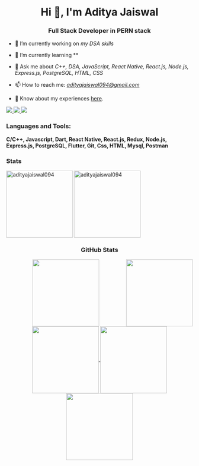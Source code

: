 <h1 align="center">Hi 👋, I'm Aditya Jaiswal</h1>
<h3 align="center">Full Stack Developer in PERN stack</h3>

- 🔭 I’m currently working on *my DSA skills*

- 🌱 I’m currently learning **

- 💬 Ask me about *C++, DSA, JavaScript, React Native, React.js, Node.js, Express.js, PostgreSQL, HTML, CSS*

- 📫 How to reach me: *adityajaiswal094@gmail.com*

- 📄 Know about my experiences [here](https://drive.google.com/file/d/1jmRiif9WLV5hnjsSXNcujXWWXI2Ab_4v/view?usp=share_link).

<div> 
  <a href="https://www.linkedin.com/in/adityajaiswal094/" target="_blank">
    <img src="https://img.shields.io/badge/LinkedIn-0077B5?style=for-the-badge&logo=linkedin&logoColor=white" target="_blank">
  </a>
  <a href="https://github.com/adityajaiswal094" target="_blank">
    <img src="https://img.shields.io/badge/GitHub-100000?style=for-the-badge&logo=github&logoColor=white" target="_blank">
  </a>
  <a href="mailto:adityajaiswal094@gmail.com">
    <img src="https://img.shields.io/badge/-Gmail-%23333?style=for-the-badge&logo=gmail&logoColor=white" target="_blank">
  </a>

<h3 align="left">Languages and Tools:</h3>
<p align="left">
 <b>C/C++, Javascript, Dart, React Native, React.js, Redux, Node.js, Express.js, PostgreSQL, Flutter, Git, Css, HTML, Mysql, Postman</b>
<!-- <img src="https://raw.githubusercontent.com/teamedwardforever/Readme-Generator/master/svg/Skills/Languages/javascript-original.svg" alt="Javascript" width="40" height="40"/>
  <img src="https://raw.githubusercontent.com/teamedwardforever/Readme-Generator/master/svg/Skills/Frontend/redux-original.svg" alt="Redux" width="40" height="40"/>
  <img src="https://raw.githubusercontent.com/teamedwardforever/Readme-Generator/master/svg/Skills/Frontend/css3-original-wordmark.svg" alt="Css" width="40" height="40"/>
  <img src="https://raw.githubusercontent.com/teamedwardforever/Readme-Generator/master/svg/Skills/Frontend/tailwindcss-icon.svg" alt="Tailwindcss" width="40" height="40"/>
  <img src="https://raw.githubusercontent.com/teamedwardforever/Readme-Generator/master/svg/Skills/Frontend/html5-original-wordmark.svg" alt="HTML" width="40" height="40"/>
  <img src="https://raw.githubusercontent.com/teamedwardforever/Readme-Generator/master/svg/Skills/Frontend/react-original-wordmark.svg" alt="React" width="40" height="40"/>
  <img src="https://raw.githubusercontent.com/teamedwardforever/Readme-Generator/master/svg/Skills/Frontend/bootstrap-plain-wordmark.svg" alt="Bootstrap" width="40" height="40"/>
  <img src="https://raw.githubusercontent.com/teamedwardforever/Readme-Generator/master/svg/Skills/Backend/nodejs-original-wordmark.svg" alt="NodeJs" width="40" height="40"/>
  <img src="https://raw.githubusercontent.com/teamedwardforever/Readme-Generator/master/svg/Skills/Backend/express-original-wordmark.svg" alt="Express" width="40" height="40"/>
  <img src="https://raw.githubusercontent.com/teamedwardforever/Readme-Generator/master/svg/Skills/Database/mysql-original-wordmark.svg" alt="Mysql" width="40" height="40"/>
  <img src="https://raw.githubusercontent.com/teamedwardforever/Readme-Generator/master/svg/Skills/Database/redis-original-wordmark.svg" alt="Redis" width="40" height="40"/>
  <img src="https://raw.githubusercontent.com/teamedwardforever/Readme-Generator/master/svg/Skills/Database/mongodb-original-wordmark.svg" alt="Mongodb" width="40" height="40"/>
  <img src="https://raw.githubusercontent.com/teamedwardforever/Readme-Generator/master/svg/Skills/Software/getpostman-icon.svg" alt="Postman" width="40" height="40"/>
  <img src="https://raw.githubusercontent.com/teamedwardforever/Readme-Generator/master/svg/Skills/Other/git-scm-icon.svg" alt="Git" width="40" height="40"/> -->
 
</p>

<h3 align="left">Stats</h3>
<img align="left" height="180em" src="https://github-readme-stats.vercel.app/api/top-langs/?username=adityajaiswal094&layout=compact&theme=dark" alt="adityajaiswal094" />

<img align="center" height="180em" src="https://github-readme-streak-stats.herokuapp.com/?user=adityajaiswal094&theme=dark" alt="adityajaiswal094" />

<h3 align="center">GitHub Stats</h3>
<div align="center">
  <a href="https://github.com/adityajaiswal094">
    <img align="center" src="http://github-profile-summary-cards.vercel.app/api/cards/stats?username=adityajaiswal094&theme=dracula" height="180em" />
    <img align="right" src="http://github-profile-summary-cards.vercel.app/api/cards/most-commit-language?username=adityajaiswal094&theme=dracula" height="180em" />
    <img align="center" src="http://github-profile-summary-cards.vercel.app/api/cards/repos-per-language?username=adityajaiswal094&theme=dracula" height="180em" />
    <img align="center" src="http://github-profile-summary-cards.vercel.app/api/cards/productive-time?username=adityajaiswal094&theme=dracula" height="180em" />
    <img align="center" src="http://github-profile-summary-cards.vercel.app/api/cards/profile-details?username=adityajaiswal094&theme=dracula" height="180em" />
  </a>
</div>


<!--
**adityajaiswal094/adityajaiswal094** is a ✨ _special_ ✨ repository because its `README.md` (this file) appears on your GitHub profile.

Here are some ideas to get you started:

- 🔭 I’m currently working on ...
- 🌱 I’m currently learning ...
- 👯 I’m looking to collaborate on ...
- 🤔 I’m looking for help with ...
- 💬 Ask me about ...
- 📫 How to reach me: ...
- 😄 Pronouns: ...
- ⚡ Fun fact: ...
-->
